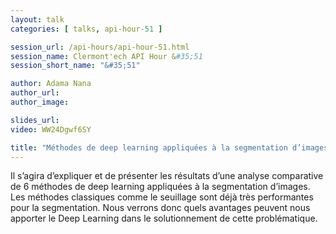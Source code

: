 ```yaml
---
layout: talk
categories: [ talks, api-hour-51 ]

session_url: /api-hours/api-hour-51.html
session_name: Clermont'ech API Hour &#35;51
session_short_name: "&#35;51"

author: Adama Nana
author_url:
author_image:

slides_url:
video: WW24Dgwf6SY

title: "Méthodes de deep learning appliquées à la segmentation d’images de noyaux en 3D"
---
```


Il s’agira d’expliquer et de présenter les résultats d’une analyse comparative de 6 méthodes de deep learning appliquées
à la segmentation d’images. Les méthodes classiques comme le seuillage sont déjà très performantes pour la segmentation.
Nous verrons donc quels avantages peuvent nous apporter le Deep Learning dans le solutionnement de cette problématique.



